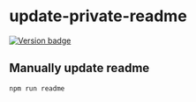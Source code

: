 <!--
  WARNING: this file is auto-generated!
  Make changes to readme.mustache
-->

# update-private-readme

[![Version badge](https://img.shields.io/badge/version-1.0.3-blue.svg)](https://shields.io/)

## Manually update readme

```npm run readme```

